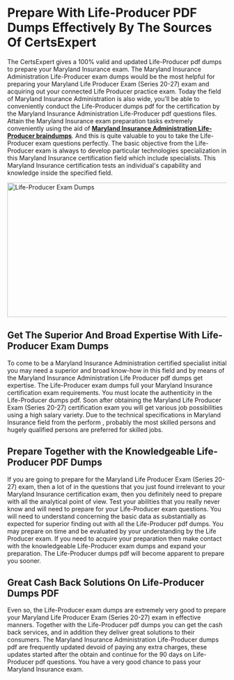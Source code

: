 <h1><strong>Prepare With Life-Producer PDF Dumps Effectively By The Sources Of CertsExpert</strong></h1>
<p>The CertsExpert gives a 100% valid and updated Life-Producer pdf dumps to prepare your Maryland Insurance exam. The Maryland Insurance Administration Life-Producer exam dumps would be the most helpful for preparing your Maryland Life Producer Exam (Series 20-27) exam and acquiring out your connected Life Producer practice exam. Today the field of Maryland Insurance Administration is also wide, you'll be able to conveniently conduct the Life-Producer dumps pdf for the certification by the Maryland Insurance Administration Life-Producer pdf questions files. Attain the Maryland Insurance exam preparation tasks extremely conveniently using the aid of <a href="https://www.certsexpert.com/Life-Producer-pdf-questions.html"><strong>Maryland Insurance Administration Life-Producer braindumps</strong></a>. And this is quite valuable to you to take the Life-Producer exam questions perfectly. The basic objective from the Life-Producer exam is always to develop particular technologies specialization in this Maryland Insurance certification field which include specialists. This Maryland Insurance certification tests an individual's capability and knowledge inside the specified field.</p>
<p><img src="https://i.ibb.co/T0JtPyf/Copy-of-Copy-of-Copy-of-Copy-of-Copy-of-Minimalist-Business-You-Tube-Thumbnail-12.png" alt="Life-Producer Exam Dumps" width="550" height="309" /></p>
<h2><strong>Get The Superior And Broad Expertise With Life-Producer Exam Dumps</strong></h2>
<p>To come to be a Maryland Insurance Administration certified specialist initial you may need a superior and broad know-how in this field and by means of the Maryland Insurance Administration Life Producer pdf dumps get expertise. The Life-Producer exam dumps full your Maryland Insurance certification exam requirements. You must locate the authenticity in the Life-Producer dumps pdf. Soon after obtaining the Maryland Life Producer Exam (Series 20-27) certification exam you will get various job possibilities using a high salary variety. Due to the technical specifications in Maryland Insurance field from the perform , probably the most skilled persons and hugely qualified persons are preferred for skilled jobs.&nbsp;</p>
<h2><strong>Prepare Together with the Knowledgeable Life-Producer PDF Dumps</strong></h2>
<p>If you are going to prepare for the Maryland Life Producer Exam (Series 20-27) exam, then a lot of in the questions that you just found irrelevant to your Maryland Insurance certification exam, then you definitely need to prepare with all the analytical point of view. Test your abilities that you really never know and will need to prepare for your Life-Producer exam questions. You will need to understand concerning the basic data as substantially as expected for superior finding out with all the Life-Producer pdf dumps. You may prepare on time and be evaluated by your understanding by the Life Producer exam. If you need to acquire your preparation then make contact with the knowledgeable Life-Producer exam dumps and expand your preparation. The Life-Producer dumps pdf will become apparent to prepare you sooner.</p>
<h2><strong>Great Cash Back Solutions On Life-Producer Dumps PDF</strong></h2>
<p>Even so, the Life-Producer exam dumps are extremely very good to prepare your Maryland Life Producer Exam (Series 20-27) exam in effective manners. Together with the Life-Producer pdf dumps you can get the cash back services, and in addition they deliver great solutions to their consumers. The Maryland Insurance Administration Life-Producer dumps pdf are frequently updated devoid of paying any extra charges, these updates started after the obtain and continue for the 90 days on Life-Producer pdf questions. You have a very good chance to pass your Maryland Insurance exam.</p>
